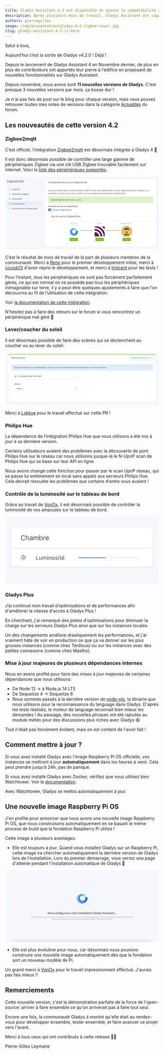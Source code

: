 ```yaml
---
title: Gladys Assistant 4.2 est disponible et ajoute la compatibilité Zigbee2mqtt !
description: Après plusieurs mois de travail, Gladys Assistant est capable de gérer les périphériques Zigbee
authors: pierregilles
image: /img/presentation/gladys-4-2-zigbee-cover.jpg
slug: gladys-assistant-4-2-is-here
---
```


Salut à tous,

Aujourd’hui c’est la sortie de Gladys v4.2.0 ! Déjà !

Depuis le lancement de Gladys Assistant 4 en Novembre dernier, de plus en plus de contributeurs ont apportés leur pierre à l'édifice en proposant de nouvelles fonctionnalités sur Gladys Assistant.

Depuis novembre, nous avons sorti **11 nouvelles versions de Gladys**. C'est presque 3 nouvelles versions par mois. ça bosse dur !

Je n'ai pas fais de post sur le blog pour chaque version, mais vous pouvez retrouver toutes mes notes de versions dans la catégorie [Actualités](https://community.gladysassistant.com/c/francais/news/30) du forum.

## Les nouveautés de cette version 4.2

### Zigbee2mqtt

C’est officiel, l’intégration [Zigbee2mqtt](https://www.zigbee2mqtt.io/) est désormais intégrée à Gladys 4 🚀

Il est donc désormais possible de contrôler une large gamme de périphériques Zigbee via une clé USB Zigbee trouvable facilement sur internet. Voici la [liste des périphériques supportés](https://www.zigbee2mqtt.io/information/supported_devices.html).

![Zigbee2Mqtt Gladys Assistant](../../../static/img/articles/fr/gladys-4-2/zigbee2mqtt.png)

C’est le résultat de mois de travail de la part de plusieurs membres de la communauté. Merci à [Reno](https://community.gladysassistant.com/u/reno/summary) pour le premier développement initial, merci à [cicoub13](https://community.gladysassistant.com/u/cicoub13/summary) d'avoir repris le développement, et merci à [lmilcent](https://community.gladysassistant.com/u/lmilcent/summary) pour les tests !

Pour l’instant, tous les périphériques ne sont pas forcément parfaitement gérés, ce qui est normal on ne possède pas tous les périphériques inimaginable sur terre, il y a peut-être quelques ajustements à faire que l'on découvrira au fil de l’utilisation de cette intégration.

Voir [la documentation de cette intégration](/fr/docs/integrations/zigbee2mqtt).

N’hésitez pas à faire des retours sur le forum si vous rencontrez un périphérique mal géré 🙂

### Lever/coucher du soleil

Il est désormais possible de faire des scènes qui se déclenchent au coucher ou au lever du soleil.

![Lever du soleil](../../../static/img/articles/fr/gladys-4-2/lever-du-soleil.png)

Merci à [Lokkye](https://community.gladysassistant.com/u/lokkye/summary) pour le travail effectué sur cette PR !

### Philips Hue

La dépendance de l’intégration Philips Hue que nous utilisons a été mis à jour à sa dernière version.

Certains utilisateurs avaient des problèmes avec la découverte de pont Philips Hue sur le réseau car nous utilisions jusque-là le N-UpnP scan de Philips Hue qui se base sur leur API en ligne.

Nous avons changé cette fonction pour passer par le scan UpnP réseau, qui se passe lui entièrement en local sans appels aux serveurs Philips Hue. Cela devrait résoudre les problèmes que certains d'entre vous avaient !

### Contrôle de la luminosité sur le tableau de bord

Grâce au travail de [VonOx](https://community.gladysassistant.com/u/vonox/summary), il est désormais possible de contrôler la luminosité de vos ampoules sur le tableau de bord.

![Luminosité](../../../static/img/articles/fr/gladys-4-2/luminosite.png)

### Gladys Plus

J’ai continué mon travail d’optimisations et de performances afin d'améliorer la vitesse d'accès à Gladys Plus !

En cherchant, j'ai remarqué des pistes d'optimisations pour diminuer la charge sur les serveurs Gladys Plus ainsi que sur les instances locales.

Un des changements améliore drastiquement les performances, et j'ai vraiment hâte de voir en production ce que ça va donner sur les plus grosses instances (comme chez Terdious) ou sur les instances avec des petites connexions (comme chez Mastho).

### Mise à jour majeures de plusieurs dépendances internes

Nous en avons profité pour faire des mises à jour majeures de certaines dépendances que nous utilisons:

- De Node 12 -> à Node.js 14 LTS
- De Sequelize 4 -> Sequelize 6
- Nous sommes passés à la dernière version de [node-nlp](https://github.com/axa-group/nlp.js), la librairie que nous utilisons pour la reconnaissance du language dans Gladys. D'après les tests réalisés, le moteur de language reconnait bien mieux les demandes ! Au passage, des nouvelles phrases ont été rajoutés au module météo pour des discussions plus riches avec Gladys 😄

Tout n'était pas forcément évident, mais on est content de l'avoir fait !

## Comment mettre à jour ?

Si vous avez installé Gladys avec l’image Raspberry Pi OS officielle, vos instances se mettront à jour **automatiquement** dans les heures à venir. Cela peut prendre jusqu’à 24h, pas de panique.

Si vous avez installé Gladys avec Docker, vérifiez que vous utilisez bien Watchtower. Voir la [documentation](/fr/docs/installation/docker#mise-à-jour-automatique-avec-watchtower).

Avec Watchtower, Gladys se mettra automatiquement à jour.

## Une nouvelle image Raspberry Pi OS

J'en profite pour annoncer que nous avons une nouvelle image Raspberry Pi OS, que nous construisons automatiquement en se basant le même process de build que la fondation Raspberry Pi utilise !

Cette image a plusieurs avantages:

- Elle est toujours à jour. Quand vous installez Gladys sur un Raspberry Pi, cette image ira chercher automatiquement la dernière version de Gladys lors de l'installation. Lors du premier démarrage, vous verrez une page d'attente pendant l'installation automatique de Gladys 🙂

![Nouvelle image Raspberry Pi OS](../../../static/img/articles/fr/gladys-4-2/nouvelle-image.png)

- Elle est plus évolutive pour nous, car désormais nous pouvons construire une nouvelle image automatiquement dès que la fondation sort un nouveau modèle de Pi.

Un grand merci à [VonOx](https://community.gladysassistant.com/u/vonox/summary) pour le travail impressionnant effectué. J'aurais pas fais mieux !!

## Remerciements

Cette nouvelle version, c'est la démonstration parfaite de la force de l'open-source: arriver à faire ensemble ce qu'on arriverait pas à faire tout seul.

Encore une fois, la communauté Gladys à montré qu'elle était au rendez-vous pour développer ensemble, tester ensemble, et faire avancer ce projet vers l'avant.

Merci à tous ceux qui ont contribués à cette release 👏👏

Pierre-Gilles Leymarie

